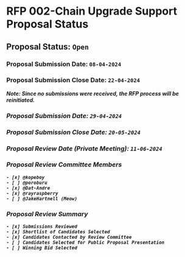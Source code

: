 # RFP 002-Chain Upgrade Support Proposal Status

## Proposal Status: `Open`

### Proposal Submission Date: `08-04-2024`

### Proposal Submission Close Date: `22-04-2024`

<i><b>Note: <b>Since no submissions were received, the RFP process will be reinitiated. <i>

### Proposal Submission Date: `29-04-2024`

### Proposal Submission Close Date: `20-05-2024`

### Proposal Review Date (Private Meeting): `11-06-2024`

### Proposal Review Committee Members

    - [x] @kopeboy
    - [ ] @poroburu
    - [x] @Dat-Andre
    - [x] @rayraspberry
    - [ ] @JakeHartnell (Meow)

### Proposal Review Summary

    - [x] Submissions Reviewed
    - [x] Shortlist of Candidates Selected
    - [x] Candidates Contacted by Review Committee
    - [ ] Candidates Selected for Public Proposal Presentation
    - [ ] Winning Bid Selected

